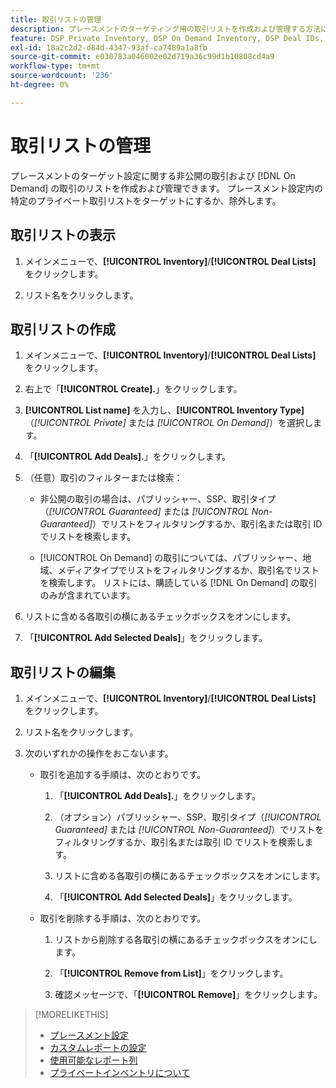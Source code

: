 ```yaml
---
title: 取引リストの管理
description: プレースメントのターゲティング用の取引リストを作成および管理する方法について説明します。
feature: DSP Private Inventory, DSP On Demand Inventory, DSP Deal IDs, DSP Placements
exl-id: 18a2c2d2-d84d-4347-93af-ca7489a1a8fb
source-git-commit: e030783a046002e02d719a36c99d1b10808cd4a9
workflow-type: tm+mt
source-wordcount: '236'
ht-degree: 0%

---
```


# 取引リストの管理

プレースメントのターゲット設定に関する非公開の取引および [!DNL On Demand] の取引のリストを作成および管理できます。 プレースメント設定内の特定のプライベート取引リストをターゲットにするか、除外します。

<!-- Later:
In custom reports, you can a) filter data by deal lists and deals and b) include the [!UICONTROL Feed] dimensions "[!UICONTROL Deal list]" and "[!UICONTROL Deal]" in the [!UICONTROL Build Your Report] section
-->

## 取引リストの表示

1. メインメニューで、**[!UICONTROL Inventory]**/**[!UICONTROL Deal Lists]** をクリックします。

1. リスト名をクリックします。

## 取引リストの作成

1. メインメニューで、**[!UICONTROL Inventory]**/**[!UICONTROL Deal Lists]** をクリックします。

1. 右上で「**[!UICONTROL Create].**」をクリックします。

1. **[!UICONTROL List name]** を入力し、**[!UICONTROL Inventory Type]** （*[!UICONTROL Private]* または *[!UICONTROL On Demand]*）を選択します。

1. 「**[!UICONTROL Add Deals].**」をクリックします。

1. （任意）取引のフィルターまたは検索：

   * 非公開の取引の場合は、パブリッシャー、SSP、取引タイプ（*[!UICONTROL Guaranteed]* または *[!UICONTROL Non-Guaranteed]*）でリストをフィルタリングするか、取引名または取引 ID でリストを検索します。

   * [!UICONTROL On Demand] の取引については、パブリッシャー、地域、メディアタイプでリストをフィルタリングするか、取引名でリストを検索します。 リストには、購読している [!DNL On Demand] の取引のみが含まれています。

1. リストに含める各取引の横にあるチェックボックスをオンにします。

1. 「**[!UICONTROL Add Selected Deals]**」をクリックします。

## 取引リストの編集

1. メインメニューで、**[!UICONTROL Inventory]**/**[!UICONTROL Deal Lists]** をクリックします。

1. リスト名をクリックします。

1. 次のいずれかの操作をおこないます。

   * 取引を追加する手順は、次のとおりです。

      1. 「**[!UICONTROL Add Deals].**」をクリックします。

      1. （オプション）パブリッシャー、SSP、取引タイプ（*[!UICONTROL Guaranteed]* または *[!UICONTROL Non-Guaranteed]*）でリストをフィルタリングするか、取引名または取引 ID でリストを検索します。

      1. リストに含める各取引の横にあるチェックボックスをオンにします。

      1. 「**[!UICONTROL Add Selected Deals]**」をクリックします。

   * 取引を削除する手順は、次のとおりです。

      1. リストから削除する各取引の横にあるチェックボックスをオンにします。

      1. 「**[!UICONTROL Remove from List]**」をクリックします。

      1. 確認メッセージで、「**[!UICONTROL Remove]**」をクリックします。

>[!MORELIKETHIS]
>
>* [ プレースメント設定 ](/help/dsp/campaign-management/placements/placement-settings.md)
>* [ カスタムレポートの設定 ](/help/dsp/reports/report-settings.md)
>* [ 使用可能なレポート列 ](/help/dsp/reports/report-columns.md)
>* [ プライベートインベントリについて ](/help/dsp/inventory/private-inventory-about.md)
